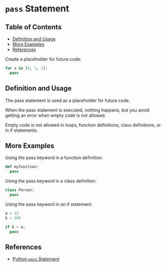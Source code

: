 # `pass` Statement

## Table of Contents

<!-- START doctoc generated TOC please keep comment here to allow auto update -->
<!-- DON'T EDIT THIS SECTION, INSTEAD RE-RUN doctoc TO UPDATE -->

- [Definition and Usage](#definition-and-usage)
- [More Examples](#more-examples)
- [References](#references)

<!-- END doctoc generated TOC please keep comment here to allow auto update -->

Create a placeholder for future code:

```python
for x in [0, 1, 2]:
  pass
```

## Definition and Usage

The pass statement is used as a placeholder for future code.

When the pass statement is executed, nothing happens,
but you avoid getting an error when empty code is not allowed.

Empty code is not allowed in loops, function definitions, class definitions, or in if statements.

## More Examples

Using the pass keyword in a function definition:

```python
def myfunction:
  pass
```

Using the pass keyword in a class definition:

```python
class Person:
  pass
```

Using the pass keyword in an if statement:

```python
a = 33
b = 200

if b > a:
  pass
```

## References

- [Python `pass` Statement](https://www.w3schools.com/python/ref_keyword_pass.asp)
